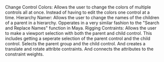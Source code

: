 Change Control Colors:
  Allows the user to change the colors of multiple controls all at once. Instead of having to edit the colors one control at a time.
Hierarchy Namer:
  Allows the user to change the names of the children of a parent in a hierarchy. Opperates in a very similar fashion to the "Search and Replace Names" function in Maya.
Rigging Contraints:
  Allows the user to make a viewport selection with both the parent and child control. 
  This includes getting a seperate selection of the parent control and the child control.
  Selects the parent group and the child control. And creates a translate and rotate attribte contraints. And connects the attributes to the constraint weights.
